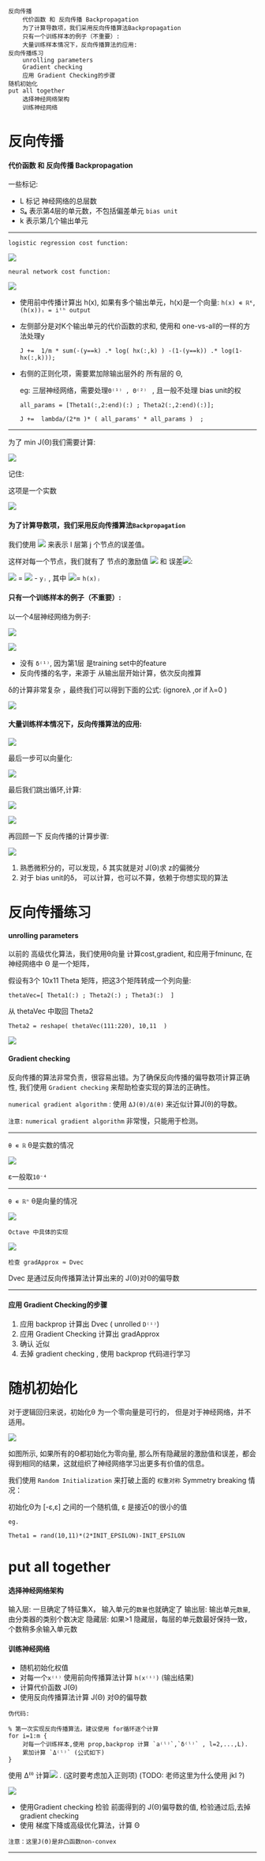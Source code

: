 
    反向传播
        代价函数 和 反向传播 Backpropagation
        为了计算导数项，我们采用反向传播算法Backpropagation
        只有一个训练样本的例子（不重要）:
        大量训练样本情况下，反向传播算法的应用:
    反向传播练习
        unrolling parameters
        Gradient checking
        应用 Gradient Checking的步骤
    随机初始化
    put all together
        选择神经网络架构
        训练神经网络
        

# 反向传播

#### 代价函数 和 反向传播 Backpropagation

一些标记:

 - L 标记 神经网络的总层数
 - S₄ 表示第4层的单元数，不包括偏差单元 `bias unit`
 - k 表示第几个输出单元

---


    logistic regression cost function:

![](https://raw.githubusercontent.com/mebusy/notes/master/imgs/logistical_regression_cost.png)

    neural network cost function:

![](https://raw.githubusercontent.com/mebusy/notes/master/imgs/Neural_costFunc.png)

 - 使用前中传播计算出 h(x), 如果有多个输出单元，h(x)是一个向量: `h(x) ∊ ℝᴷ`, `(h(x))ᵢ = iᵗʰ output`
 - 左侧部分是对K个输出单元的代价函数的求和, 使用和 one-vs-all的一样的方法处理y
   
   `J +=  1/m * sum(-(y==k) .* log( hx(:,k) ) -(1-(y==k)) .* log(1-hx(:,k)));`
 - 右侧的正则化项，需要累加除输出层外的 所有层的 Θ, 
   
   eg: 三层神经网络，需要处理`Θ⁽¹⁾ , Θ⁽²⁾ ` , 且一般不处理 bias unit的权

   `all_params = [Theta1(:,2:end)(:) ; Theta2(:,2:end)(:)];`
   
   `J +=  lambda/(2*m )* ( all_params' * all_params )  ; `
   
   
---


为了 min J(Θ)我们需要计算:

![](https://raw.githubusercontent.com/mebusy/notes/master/imgs/9710b147c0a369ed8ee0fe284a8ed5373505dac6.png)

记住:

这项是一个实数

![](https://raw.githubusercontent.com/mebusy/notes/master/imgs/71b7943041878e87ec9ad13ff72c8ef7cf7a54bd.png)




#### 为了计算导数项，我们采用反向传播算法`Backpropagation`

我们使用 ![][1] 来表示 l 层第 j 个节点的误差值。

这样对每一个节点，我们就有了 节点的激励值 ![][2] 和 误差![][1]:

![][1] = ![][2] - `yⱼ`  ,  其中 ![][2]= `h(x)ⱼ`

#### 只有一个训练样本的例子（不重要）:

以一个4层神经网络为例子:

![](https://raw.githubusercontent.com/mebusy/notes/master/imgs/Neural2_4Layer.png)

![](https://raw.githubusercontent.com/mebusy/notes/master/imgs/Neural2_step_2_delta.png)

 - 没有 `δ⁽¹⁾`, 因为第1层 是training set中的feature
 - 反向传播的名字，来源于 从输出层开始计算，依次反向推算

δ的计算非常复杂 ，最终我们可以得到下面的公式: (ignoreλ  ,or if λ=0 )

![](https://raw.githubusercontent.com/mebusy/notes/master/imgs/Neural2_dirivative_J_Theta_ijl_no_lamda.png)


#### 大量训练样本情况下，反向传播算法的应用:

![](https://raw.githubusercontent.com/mebusy/notes/master/imgs/Backpropagation.png)

最后一步可以向量化:

![][3]

最后我们跳出循环,计算:

![](https://raw.githubusercontent.com/mebusy/notes/master/imgs/BackPropagation_D.png)

![](https://raw.githubusercontent.com/mebusy/notes/master/imgs/BackPropagation_Derivative.png)

再回顾一下 反向传播的计算步骤:

![](https://raw.githubusercontent.com/mebusy/notes/master/imgs/BackwardPropagation_desc.png)

 1. 熟悉微积分的，可以发现，δ 其实就是对 J(Θ)求 z的偏微分
 2. 对于 bias unit的δ， 可以计算，也可以不算，依赖于你想实现的算法

# 反向传播练习

#### unrolling parameters

以前的 高级优化算法，我们使用θ向量 计算cost,gradient, 和应用于fminunc,
在神经网络中 Θ 是一个矩阵，

假设有3个 10x11 Theta 矩阵，把这3个矩阵转成一个列向量:

```
thetaVec=[ Theta1(:) ; Theta2(:) ; Theta3(:)  ]
```

从 thetaVec 中取回 Theta2

```
Theta2 = reshape( thetaVec(111:220), 10,11  )
```

![](https://raw.githubusercontent.com/mebusy/notes/master/imgs/BackwardPropagation_practics.png)

#### Gradient checking

反向传播的算法非常负责，很容易出错。为了确保反向传播的偏导数项计算正确性, 我们使用 `Gradient checking` 来帮助检查实现的算法的正确性。

`numerical gradient algorithm` : 使用 `ΔJ(θ)/Δ(θ)` 来近似计算J(θ)的导数。 

`注意:` `numerical gradient algorithm` 非常慢，只能用于检测。

---

`θ ∊ ℝ`  θ是实数的情况

![](https://raw.githubusercontent.com/mebusy/notes/master/imgs/gradientAprox.png)

ε一般取`10⁻⁴`

---

`θ ∊ ℝⁿ`  θ是向量的情况 

![](https://raw.githubusercontent.com/mebusy/notes/master/imgs/GradientCheckVectorTheta.png)

`Octave 中具体的实现`

![](https://raw.githubusercontent.com/mebusy/notes/master/imgs/GradientCheck_Octave.png)

`检查 gradApprox ≈ Dvec`

Dvec 是通过反向传播算法计算出来的 J(Θ)对Θ的偏导数

---

#### 应用 Gradient Checking的步骤

 1. 应用 backprop 计算出 Dvec ( unrolled `D⁽ⁱ⁾`)
 2. 应用 Gradient Checking 计算出 gradApprox
 3. 确认 近似
 4. 去掉 gradient checking , 使用 backprop 代码进行学习


# 随机初始化

对于逻辑回归来说，初始化θ 为一个零向量是可行的， 但是对于神经网络，并不适用。

![](https://raw.githubusercontent.com/mebusy/notes/master/imgs/randomInitialize.png)

如图所示, 如果所有的Θ都初始化为零向量, 那么所有隐藏层的激励值和误差，都会得到相同的结果，这就组织了神经网络学习出更多有价值的信息。

我们使用 `Random Initialization` 来打破上面的 `权重对称` Symmetry breaking 情况：

初始化Θ为 [-ε,ε] 之间的一个随机值, ε 是接近0的很小的值

`eg.`

```
Theta1 = rand(10,11)*(2*INIT_EPSILON)-INIT_EPSILON
```

# put all together

#### 选择神经网络架构

输入层: 一旦确定了特征集X， 输入单元的`数量`也就确定了
输出层: 输出单元`数量`,由分类器的类别个数决定
隐藏层: 如果>1 隐藏层，每层的单元数最好保持一致，个数稍多余输入单元数

#### 训练神经网络

 - 随机初始化权值
 - 对每一个`x⁽ⁱ⁾` 使用前向传播算法计算 `h(x⁽ⁱ⁾)` (输出结果)
 - 计算代价函数 J(Θ)
 - 使用反向传播算法计算 J(Θ) 对Θ的偏导数


`伪代码:`

```
% 第一次实现反向传播算法，建议使用 for循环逐个计算
for i=1:m {
    对每一个训练样本,使用 prop,backprop 计算 `a⁽ˡ⁾`,`δ⁽ˡ⁾` , l=2,...,L).
    累加计算 `Δ⁽ˡ⁾` (公式如下)
}
```
使用 Δ⁽ˡ⁾ 计算![][4] . (这时要考虑加入正则项)
(TODO: 老师这里为什么使用 jkl ?)

![][3]

 - 使用Gradient checking 检验 前面得到的 J(Θ)偏导数的值, 检验通过后,去掉gradient checking
 - 使用 梯度下降或高级优化算法，计算 Θ

`注意：这里J(Θ)是非凸函数non-convex`




---

  [1]: https://raw.githubusercontent.com/mebusy/notes/master/imgs/delta_j_l.png
  [2]: https://raw.githubusercontent.com/mebusy/notes/master/imgs/activate_j_l.png
  [3]: https://raw.githubusercontent.com/mebusy/notes/master/imgs/delta_vectorize.png
  [4]: https://raw.githubusercontent.com/mebusy/notes/master/imgs/derivative_Theta_jkl.png
